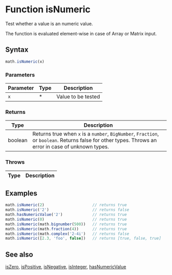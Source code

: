 <!-- Note: This file is automatically generated from source code comments. Changes made in this file will be overridden. -->

# Function isNumeric

Test whether a value is an numeric value.

The function is evaluated element-wise in case of Array or Matrix input.


## Syntax

```js
math.isNumeric(x)
```

### Parameters

Parameter | Type | Description
--------- | ---- | -----------
`x` | * | Value to be tested

### Returns

Type | Description
---- | -----------
boolean | Returns true when `x` is a `number`, `BigNumber`, `Fraction`, or `boolean`. Returns false for other types. Throws an error in case of unknown types.


### Throws

Type | Description
---- | -----------


## Examples

```js
math.isNumeric(2)                     // returns true
math.isNumeric('2')                   // returns false
math.hasNumericValue('2')             // returns true
math.isNumeric(0)                     // returns true
math.isNumeric(math.bignumber(500))   // returns true
math.isNumeric(math.fraction(4))      // returns true
math.isNumeric(math.complex('2-4i')   // returns false
math.isNumeric([2.3, 'foo', false])   // returns [true, false, true]
```


## See also

[isZero](isZero.md),
[isPositive](isPositive.md),
[isNegative](isNegative.md),
[isInteger](isInteger.md),
[hasNumericValue](hasNumericValue.md)
